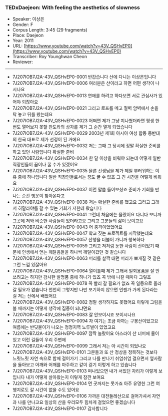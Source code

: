 ### TEDxDaejeon: With feeling the aesthetics of slowness

- Speaker: 이상은
- Gender: F
- Corpus Length: 3:45 (29 fragments)
- Place: Daejeon
- Year: 2011
- URL: [https://www.youtube.com/watch?v=43V_QSHvEP0](https://www.youtube.com/watch?v=43V_QSHvEP0)
- Transcriber: Roy Younghwan Cheon
- Reviewer:

---

- 7J207IOB7J2A-43V_QSHvEP0-0001 반갑습니다 산에 다니는 이상은입니다
- 7J207IOB7J2A-43V_QSHvEP0-0006 여러분은 산이라고 하면 어떤 생각이 나시나요
- 7J207IOB7J2A-43V_QSHvEP0-0013 연애를 하려고 하다보면 서로 관심사가 있어야 되잖아요
- 7J207IOB7J2A-43V_QSHvEP0-0021 그리고 로프를 메고 절벽 암벽에서 손을 탁 놓고 뒤를 봤는데요
- 7J207IOB7J2A-43V_QSHvEP0-0023 어쩌면 제가 그냥 지나쳤더라면 평생 한번도 열어보지 못할 판도라의 상자를 제가 그 순간 열게 되었습니다
- 7J207IOB7J2A-43V_QSHvEP0-0029 2003년 제1회 아시아 여성 합동 등반대의 한국 대표로 제가 선정이 된 거에요
- 7J207IOB7J2A-43V_QSHvEP0-0032 저는 그때 그 당시에 정말 확실한 준비를 하고 있던 사람입니다 확실한 준비
- 7J207IOB7J2A-43V_QSHvEP0-0034 한 달 이상을 비워야 되는데 어떻게 일반 직장인들이 꿈이나 꿀 수가 있겠어요
- 7J207IOB7J2A-43V_QSHvEP0-0035 물론 선생님을 제가 제일 부러워하는 이유 중에 하나입니다 일반 직장인들로서는 꿈도 꿀 수 없죠 그 긴 시간을 어떻게 비워요
- 7J207IOB7J2A-43V_QSHvEP0-0037 이런 말씀 들어보셨죠 준비가 기회를 만나는 순간 행운이 찾아온다고
- 7J207IOB7J2A-43V_QSHvEP0-0038 저는 확실한 준비를 했고요 그리고 그래서 히말라야를 갈 수 있는 기회가 저한테 왔습니다
- 7J207IOB7J2A-43V_QSHvEP0-0041 그런데 처음에는 몰랐어요 다니다 보니까 그곳에 저와 비슷한 사람들이 있더라고요 그리고 그분들의 삶이 보이고요
- 7J207IOB7J2A-43V_QSHvEP0-0043 어 충격이었었어요
- 7J207IOB7J2A-43V_QSHvEP0-0047 학교 짓는 프로젝트를 시작했는데요
- 7J207IOB7J2A-43V_QSHvEP0-0057 산행을 더불어 가니까 행복하다
- 7J207IOB7J2A-43V_QSHvEP0-0059 그리고 저처럼 둔한 사람이 산이었기 때문에 인생에서 얻는 깨달음들을 하나씩 깨달아갔던 것 같습니다
- 7J207IOB7J2A-43V_QSHvEP0-0063 머리를 살짝 대면 머리가 뽀개질 것 같은 그런 느낌 있잖아요
- 7J207IOB7J2A-43V_QSHvEP0-0064 열이틀째 제가 그래서 일회용품을 잘 안쓰려고는 하지만 감사한 발명품 중에 하나가 있죠 꼭 밖에 나갈 때마다 그렇죠
- 7J207IOB7J2A-43V_QSHvEP0-0078 꼭 빨리 갈 필요가 없죠 꼭 일등으로 올라갈 필요가 없습니다 천천히 그렇지만 나만 포기하지 않으면 언젠가 가게 된다라는 걸 저는 산에서 배웠어요
- 7J207IOB7J2A-43V_QSHvEP0-0082 정말 생각하지도 못했어요 이렇게 그림을 볼 때까지는 어떻게 생각에 집중이 되냐면요
- 7J207IOB7J2A-43V_QSHvEP0-0083 잘 안보이시죠 보이시나요
- 7J207IOB7J2A-43V_QSHvEP0-0094 자 여기는 조금 아까는 구봉산이었고요 여름에는 반딧불이가 나오는 청정지역 노루벌이 있었고요
- 7J207IOB7J2A-43V_QSHvEP0-0097 깜짝 놀랐어요 아스라이 산 너머에 물이 있고 이런 길들이 우리 주변에
- 7J207IOB7J2A-43V_QSHvEP0-0099 그래서 저는 아 시간이 되었나요
- 7J207IOB7J2A-43V_QSHvEP0-0101 그분들과 또 산 정상을 정복하는 것보다 느릿느릿 자연 속으로 함께 걸어가기 그리고 나를 만나기 쉬엄쉬엄 걸으면서 옆사람을 돌아보고 어깨와 어깨를 마주하고 같이 걷기 이렇게 하고 있습니다
- 7J207IOB7J2A-43V_QSHvEP0-0103 떠나있으면 내가 서있던 자리가 이렇게 보입니다 내가 어떻게 살아왔는지 이렇게 잠깐 보여요
- 7J207IOB7J2A-43V_QSHvEP0-0104 먼 곳까지는 못가죠 아주 유명한 그런 여행지로도 갈 시간이 없을 수도 있어요
- 7J207IOB7J2A-43V_QSHvEP0-0106 가까운 대전둘레산으로 걸어가셔서 자연과 나를 만나고요 일상의 산을 우리모두 힘차게 걸었으면 좋겠습니다
- 7J207IOB7J2A-43V_QSHvEP0-0107 감사합니다
